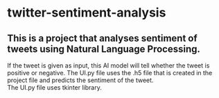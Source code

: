 # twitter-sentiment-analysis
## This is a project that analyses sentiment of tweets using Natural Language Processing.
If the tweet is given as input, this AI model will tell whether the tweet is positive or negative.
The UI.py file uses the .h5 file that is created in the project file and predicts the sentiment of the tweet.  
The UI.py file uses tkinter library.

